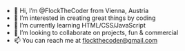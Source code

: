- 👋 Hi, I’m @FlockTheCoder from Vienna, Austria
- 👀 I’m interested in creating great things by coding
- 🌱 I’m currently learning HTML/CSS/JavaScript
- 💞️ I’m looking to collaborate on projects, fun & commercial
- 📫 You can reach me at flockthecoder@gmail.com
